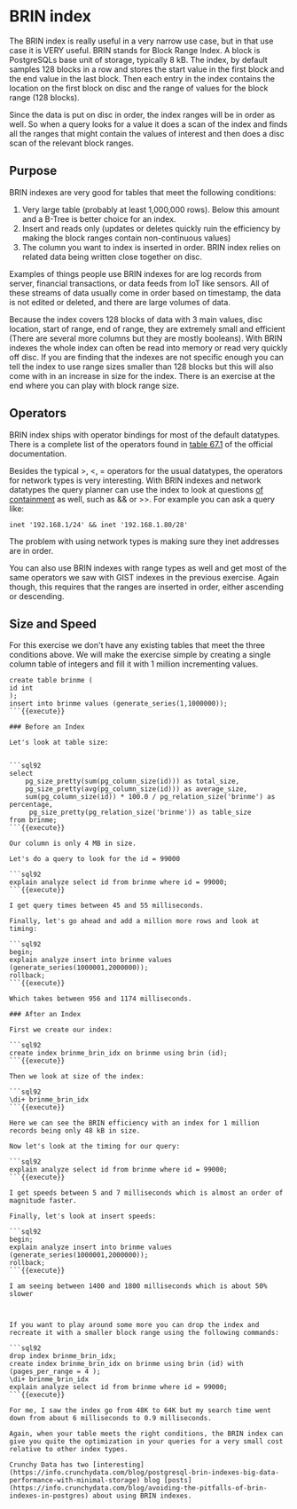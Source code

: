 # BRIN index

The BRIN index is really useful in a very narrow use case, but in that use case it is VERY useful. BRIN stands for Block Range Index. A block is PostgreSQLs base unit of storage, typically 8 kB. The index, by default samples 128 blocks in a row and stores the start value in the first block and the end value in the last block. Then each entry in the index contains the location on the first block on disc and the range of values for the block range (128 blocks).  

Since the data is put on disc in order, the index ranges will be in order as well. So when a query looks for a value it does a scan of the index and finds all the ranges that might contain the values of interest and then does a disc scan of the relevant block ranges.  

## Purpose 
BRIN indexes are very good for tables that meet the following conditions:

1. Very large table (probably at least 1,000,000 rows). Below this amount and a B-Tree is better choice for an index. 
2. Insert and reads only (updates or deletes quickly ruin the efficiency by making the block ranges contain non-continuous values)
3. The column you want to index is inserted in order. BRIN index relies on related data being written close together on disc.    

Examples of things people use BRIN indexes for are log records from server, financial transactions, or data feeds from IoT like sensors. All of these streams of data usually come in order based on timestamp, the data is not edited or deleted, and there are large volumes of data. 

Because the index covers 128 blocks of data with 3 main values, disc location, start of range, end of range, they are extremely small and efficient (There are several more columns but they are mostly booleans). With BRIN indexes the whole index can often be read into memory or read very quickly off disc. If you are finding that the indexes are not specific enough you can tell the index to use range sizes smaller than 128 blocks but this will also come with in an increase in size for the index. There is an exercise at the end where you can play with block range size.

## Operators
BRIN index ships with operator bindings for most of the default datatypes. There is a complete list of the operators found in [table 67.1](https://www.postgresql.org/docs/current/brin-builtin-opclasses.html) of the official documentation.

Besides the typical >, <, =  operators for the usual datatypes, the operators for network types is very interesting. With BRIN indexes and network datatypes the query planner can use the index to look at questions [of containment](https://www.postgresql.org/docs/current/functions-net.html) as well, such as && or >>. For example you can ask a query like:

`inet '192.168.1/24' && inet '192.168.1.80/28'`

The problem with using network types is making sure they inet addresses are in order. 

You can also use BRIN indexes with range types as well and get most of the same operators we saw with GIST indexes in the previous exercise. Again though, this requires that the ranges are inserted in order, either ascending or descending.

## Size and Speed
For this exercise we don't have any existing tables that meet the three conditions above. We will make the exercise simple by creating a single column table of integers and fill it with 1 million incrementing values.

```sql92
create table brinme (
id int
);
insert into brinme values (generate_series(1,1000000));
```{{execute}}

### Before an Index

Let's look at table size:


```sql92
select
    pg_size_pretty(sum(pg_column_size(id))) as total_size,
    pg_size_pretty(avg(pg_column_size(id))) as average_size,
    sum(pg_column_size(id)) * 100.0 / pg_relation_size('brinme') as percentage,
     pg_size_pretty(pg_relation_size('brinme')) as table_size 
from brinme;
```{{execute}}

Our column is only 4 MB in size.

Let's do a query to look for the id = 99000

```sql92
explain analyze select id from brinme where id = 99000; 
```{{execute}}

I get query times between 45 and 55 milliseconds.

Finally, let's go ahead and add a million more rows and look at timing:

```sql92
begin;
explain analyze insert into brinme values (generate_series(1000001,2000000));
rollback;
```{{execute}}

Which takes between 956 and 1174 milliseconds.

### After an Index

First we create our index:

```sql92
create index brinme_brin_idx on brinme using brin (id); 
```{{execute}}

Then we look at size of the index:

```sql92
\di+ brinme_brin_idx
```{{execute}}

Here we can see the BRIN efficiency with an index for 1 million records being only 48 kB in size. 

Now let's look at the timing for our query:

```sql92
explain analyze select id from brinme where id = 99000; 
```{{execute}}

I get speeds between 5 and 7 milliseconds which is almost an order of magnitude faster. 

Finally, let's look at insert speeds:

```sql92
begin;
explain analyze insert into brinme values (generate_series(1000001,2000000));
rollback;
```{{execute}}

I am seeing between 1400 and 1800 milliseconds which is about 50% slower



If you want to play around some more you can drop the index and recreate it with a smaller block range using the following commands:

```sql92
drop index brinme_brin_idx;
create index brinme_brin_idx on brinme using brin (id) with (pages_per_range = 4 ); 
\di+ brinme_brin_idx
explain analyze select id from brinme where id = 99000; 
```{{execute}}

For me, I saw the index go from 48K to 64K but my search time went down from about 6 milliseconds to 0.9 milliseconds. 

Again, when your table meets the right conditions, the BRIN index can give you quite the optimization in your queries for a very small cost relative to other index types.

Crunchy Data has two [interesting](https://info.crunchydata.com/blog/postgresql-brin-indexes-big-data-performance-with-minimal-storage) blog [posts](https://info.crunchydata.com/blog/avoiding-the-pitfalls-of-brin-indexes-in-postgres) about using BRIN indexes. 